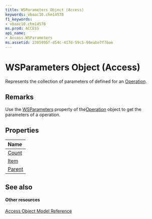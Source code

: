 ```yaml
---
title: WSParameters Object (Access)
keywords: vbaac10.chm14578
f1_keywords:
- vbaac10.chm14578
ms.prod: ACCESS
api_name:
- Access.WSParameters
ms.assetid: 2305995f-d54c-417d-59c5-98eabe7f7bae
---
```



# WSParameters Object (Access)

Represents the collection of parameters of defined for an [Operation](operation-object-access.md).


## Remarks

Use the [WSParameters](operation-wsparameters-property-access.md) property of the[Operation](operation-object-access.md) object to get the parameters of a operation.


## Properties



|**Name**|
|:-----|
|[Count](wsparameters-count-property-access.md)|
|[Item](wsparameters-item-property-access.md)|
|[Parent](wsparameters-parent-property-access.md)|

## See also


#### Other resources


[Access Object Model Reference](http://msdn.microsoft.com/library/object-model-access-vba-reference%28Office.15%29.aspx)
